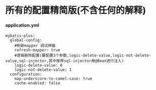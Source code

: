 # 所有的配置精简版(不含任何的解释)

#### application.yml
```
mybatis-plus:
  global-config:
    #刷新mapper 调试神器
    refresh-mapper: true
    #逻辑删除配置(要配置3个参数,logic-delete-value,logic-not-delete-value,sql-injector,其中推荐sql-injector用@Bean进行注入)
    logic-delete-value: 0
    logic-not-delete-value: 1
  configuration:
    map-underscore-to-camel-case: true
    cache-enabled: false
```

#### 